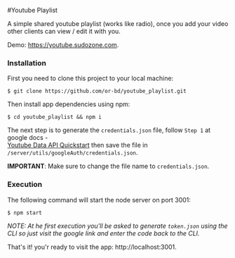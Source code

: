 #Youtube Playlist

A simple shared youtube playlist (works like radio), once you add your video other clients can view / edit it with you.

Demo: https://youtube.sudozone.com. 

### Installation

First you need to clone this project to your local machine:

``` 
$ git clone https://github.com/or-bd/youtube_playlist.git
```

Then install app dependencies using npm:

``` 
$ cd youtube_playlist && npm i 
```

The next step is to generate the `credentials.json` file, follow `Step 1` at google docs -  
[Youtube Data API Quickstart](https://developers.google.com/youtube/v3/quickstart/nodejs) then save the file in `/server/utils/googleAuth/credentials.json`.

**IMPORTANT**: Make sure to change the file name to `credentials.json`.



### Execution

The following command will start the node server on port 3001:

``` 
$ npm start
```

*NOTE: At he first execution you'll be asked to generate `token.json` using the CLI so just visit the google link and enter the code back to the CLI.*

That's it! you'r ready to visit the app: http://localhost:3001.
